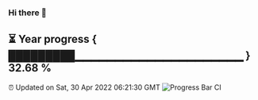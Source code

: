 ### Hi there 👋
⏳ Year progress { █████████▁▁▁▁▁▁▁▁▁▁▁▁▁▁▁▁▁▁▁▁▁ } 32.68 %
---
⏰ Updated on Sat, 30 Apr 2022 06:21:30 GMT
![Progress Bar CI](https://github.com/liununu/liununu/workflows/Progress%20Bar%20CI/badge.svg)
